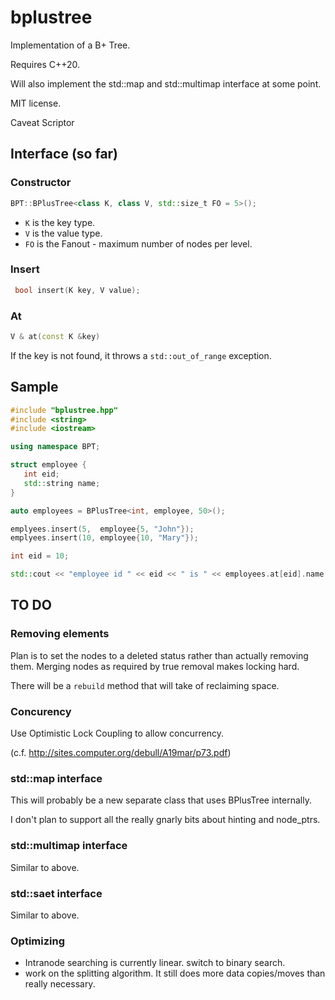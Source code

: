 # bplustree

Implementation of a B+ Tree.

Requires C++20.

Will also implement the std::map and std::multimap interface at some
point.

MIT license.

Caveat Scriptor

## Interface (so far)

### Constructor
```cpp
BPT::BPlusTree<class K, class V, std::size_t FO = 5>();
```
- `K` is the key type.
- `V` is the value type.
- `FO` is the Fanout - maximum number of nodes per level.

### Insert
```cpp
 bool insert(K key, V value);
 ```

 ### At

 ```cpp
 V & at(const K &key)
 ```

 If the key is not found, it throws a `std::out_of_range` exception.

 ## Sample
 ```cpp
 #include "bplustree.hpp"
 #include <string>
 #include <iostream>

 using namespace BPT;

 struct employee {
    int eid;
    std::string name;
 }

 auto employees = BPlusTree<int, employee, 50>();

 emplyees.insert(5,  employee{5, "John"});
 emplyees.insert(10, employee{10, "Mary"});

 int eid = 10;

 std::cout << "employee id " << eid << " is " << employees.at[eid].name << "\n";
 ```

 ## TO DO
 
 ### Removing elements
 Plan is to set the nodes to a deleted status rather than actually removing them. Merging nodes as required by true removal makes locking hard.

 There will be a `rebuild` method that will take of reclaiming space.

 ### Concurency

 Use Optimistic Lock Coupling to allow concurrency.

 (c.f. http://sites.computer.org/debull/A19mar/p73.pdf)

 ### std::map interface
 This will probably be a new separate class that uses BPlusTree internally.

 I don't plan to support all the really gnarly bits about hinting and node_ptrs.

 ### std::multimap interface

 Similar to above.

 ### std::saet interface

 Similar to above.

 ### Optimizing
 - Intranode searching is currently linear. switch to binary search.
 - work on the splitting algorithm. It still does more data copies/moves than really necessary.